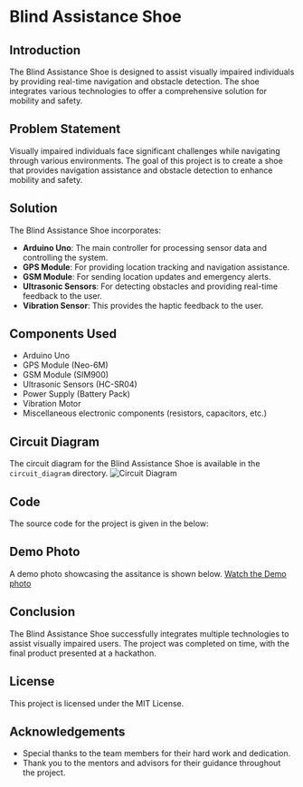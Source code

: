 # Blind Assistance Shoe

## Introduction
The Blind Assistance Shoe is designed to assist visually impaired individuals by providing real-time navigation and obstacle detection.
The shoe integrates various technologies to offer a comprehensive solution for mobility and safety.

## Problem Statement
Visually impaired individuals face significant challenges while navigating through various environments.
The goal of this project is to create a shoe that provides navigation assistance and obstacle detection to enhance mobility and safety.

## Solution
The Blind Assistance Shoe incorporates:
- **Arduino Uno**: The main controller for processing sensor data and controlling the system.
- **GPS Module**: For providing location tracking and navigation assistance.
- **GSM Module**: For sending location updates and emergency alerts.
- **Ultrasonic Sensors**: For detecting obstacles and providing real-time feedback to the user.
- **Vibration Sensor**: This provides the haptic feedback to the user.

## Components Used
- Arduino Uno
- GPS Module (Neo-6M)
- GSM Module (SIM900)
- Ultrasonic Sensors (HC-SR04)
- Power Supply (Battery Pack)
- Vibration Motor
- Miscellaneous electronic components (resistors, capacitors, etc.)

## Circuit Diagram
The circuit diagram for the Blind Assistance Shoe is available in the `circuit_diagram` directory. 
![Circuit Diagram](circuit_diagram/circuit_diagram.png)

## Code
The source code for the project is given in the below:




## Demo Photo
A demo photo showcasing the assitance is shown below.
[Watch the Demo photo](https://www.youtube.com/watch?v=example)

## Conclusion
The Blind Assistance Shoe successfully integrates multiple technologies to assist visually impaired users. 
The project was completed on time, with the final product presented at a hackathon.

## License
This project is licensed under the MIT License. 

## Acknowledgements
- Special thanks to the team members for their hard work and dedication.
- Thank you to the mentors and advisors for their guidance throughout the project.
